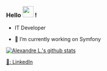 ### Hello <img src="https://media.giphy.com/media/hvRJCLFzcasrR4ia7z/giphy.gif" width="30px"> !

- IT Developer

- 🔭 I’m currently working on Symfony

[![Alexandre L.'s github stats](https://github-readme-stats.vercel.app/api?username=aleblanc&count_private=true&show_icons=true&theme=dark&hide=stars)](https://github.com/aleblanc)


[💼: LinkedIn](https://www.linkedin.com/in/alexandreleblanc42/) <br>
